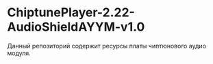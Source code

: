 # ChiptunePlayer-2.22-AudioShieldAYYM-v1.0
Данный репозиторий содержит ресурсы платы чиптюнового аудио модуля.

